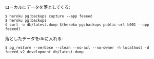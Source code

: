ローカルにデータを落としてくる:

```
$ heroku pg:backups capture --app feeeed
$ heroku pg:backups
$ curl -o db/latest.dump $(heroku pg:backups public-url b001 --app feeeed)
```

落としたデータをdbに入れる:

```
$ pg_restore --verbose --clean --no-acl --no-owner -h localhost -d feeeed_v2_development db/latest.dump
```
